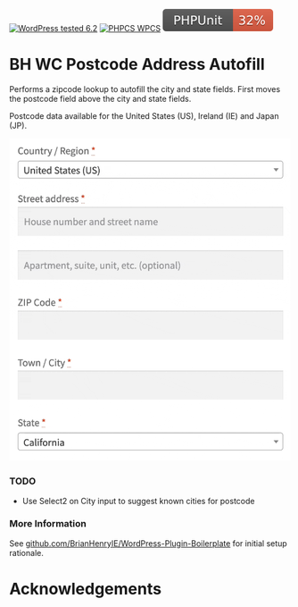 [![WordPress tested 6.2](https://img.shields.io/badge/WordPress-v6.2%20tested-0073aa.svg)](https://wordpress.org/plugins/bh-wc-postcode-address-autofill) [![PHPCS WPCS](https://img.shields.io/badge/PHPCS-WordPress%20Coding%20Standards-8892BF.svg)](https://github.com/WordPress-Coding-Standards/WordPress-Coding-Standards) [![PHPUnit ](.github/coverage.svg)](https://brianhenryie.github.io/bh-wc-postcode-address-autofill/)

# BH WC Postcode Address Autofill

Performs a zipcode lookup to autofill the city and state fields. First moves the postcode field above the city and state fields.

Postcode data available for the United States (US), Ireland (IE) and Japan (JP).

![Postcode autofill](./.github/bh-wc-postcode-address-autofill.gif "Demo of the city and state autofilling from the postcode entry")

### TODO

* Use Select2 on City input to suggest known cities for postcode

### More Information

See [github.com/BrianHenryIE/WordPress-Plugin-Boilerplate](https://github.com/BrianHenryIE/WordPress-Plugin-Boilerplate) for initial setup rationale. 

# Acknowledgements
